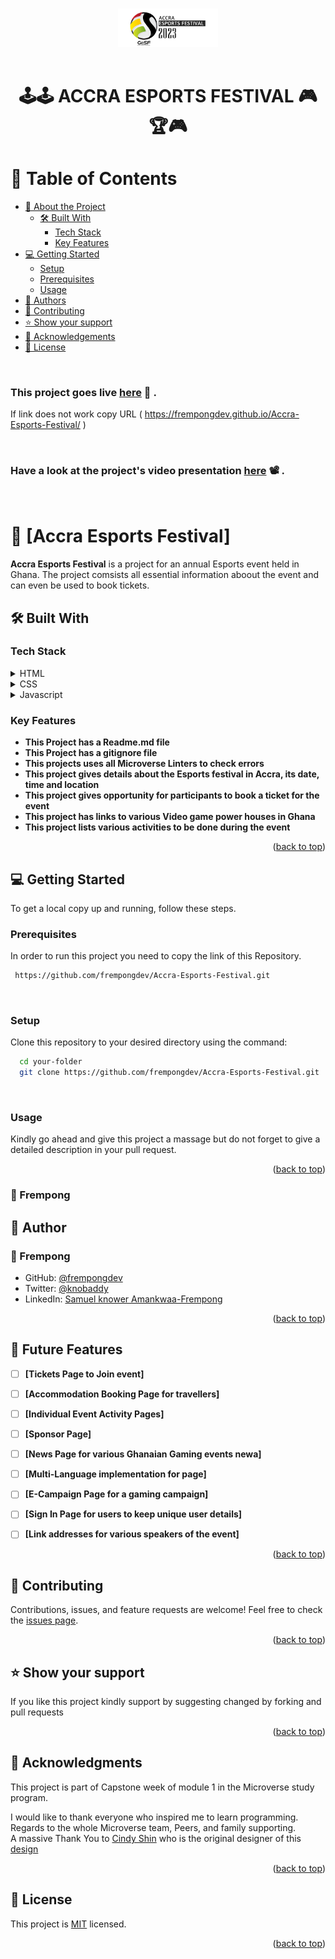# 

<a name="readme-top"></a>


<div align="center">

  <img src="assets/logo.PNG" alt="logo" width="160"  height="auto" />
  <br/>
   <br/>

  <h1><b>🕹️🕹️ ACCRA ESPORTS FESTIVAL 🎮🏆🎮</b></h1>

</div>

<!-- TABLE OF CONTENTS -->

# 📗 Table of Contents

- [📖 About the Project](#about-project)
  - [🛠 Built With](#built-with)
    - [Tech Stack](#tech-stack)
    - [Key Features](#key-features)
- [💻 Getting Started](#getting-started)
  - [Setup](#setup)
  - [Prerequisites](#prerequisites)
  - [Usage](#usage)
- [👥 Authors](#authors)
- [🤝 Contributing](#contributing)
- [⭐️ Show your support](#support)
- [🙏 Acknowledgements](#acknowledgements)
- [📝 License](#license)

<br>

<!-- DEPLOYMENT -->
### This project goes live [here](https://frempongdev.github.io/Accra-Esports-Festival/) 🚀 .
If link does not work copy URL ( https://frempongdev.github.io/Accra-Esports-Festival/ )

<br>

<!-- DEPLOYMENT -->
### Have a look at the project's video presentation [here](https://www.loom.com/share/1f7de2b9345a4d3988c6327952899d30) 📽️ .

<br>

<!-- PROJECT DESCRIPTION -->

# 📖 [Accra Esports Festival] <a name="about-project"></a>


**Accra Esports Festival** is a project for an annual Esports event held in Ghana. The project comsists all essential information aboout the event and can even be used to book tickets. 

## 🛠 Built With <a name="built-with"></a>

### Tech Stack <a name="tech-stack"></a>

<details>
  <summary>HTML</summary>
  <ul>
    <li><a href="https://developer.mozilla.org/en-US/docs/Web/HTML">Link to HTML</a></li>
  </ul>
</details>

<details>
  <summary>CSS</summary>
  <ul>
    <li><a href="https://developer.mozilla.org/en-US/docs/Web/CSS">Link to CSS</a></li>
  </ul>
</details>

<details>
  <summary>Javascript</summary>
  <ul>
    <li><a href="https://www.javascript.com/">Link to Javascript</a></li>
  </ul>
</details>



<!-- Features -->

### Key Features <a name="key-features"></a>


- **This Project has a Readme.md file**
- **This Project has a gitignore file**
- **This projects uses all Microverse Linters to check errors**
- **This project gives details about the Esports festival in Accra, its date, time and location**
- **This project gives opportunity for participants to book a ticket for the event**
- **This project has links to various Video game power houses in Ghana**
- **This project lists various activities to be done during the event**


<p align="right">(<a href="#readme-top">back to top</a>)</p>

<!-- GETTING STARTED -->

## 💻 Getting Started <a name="getting-started"></a>


To get a local copy up and running, follow these steps.

### Prerequisites

In order to run this project you need to copy the link of this Repository.



```sh
 https://github.com/frempongdev/Accra-Esports-Festival.git
```
<br>

### Setup

Clone this repository to your desired directory using the command: 


```sh
  cd your-folder
  git clone https://github.com/frempongdev/Accra-Esports-Festival.git 
```

<br>


### Usage

Kindly go ahead and give this project a massage but do not forget to give a detailed description in your pull request.

<!--
Example command:

```sh
  rails server
```
--->



<p align="right">(<a href="#readme-top">back to top</a>)</p>


<!-- AUTHORS -->
### 👥 Frempong
## 👥 Author <a name="authors"></a>
### 👥 Frempong

- GitHub: [@frempongdev](https://github.com/frempongdev)
- Twitter: [@knobaddy](https://twitter.com/knobaddy)
- LinkedIn: [Samuel knower Amankwaa-Frempong](https://www.linkedin.com/in/frempongdev/)

<p align="right">(<a href="#readme-top">back to top</a>)</p>


## 🔭 Future Features <a name="future-features"></a>


- [ ] **[Tickets Page to Join event]**
- [ ] **[Accommodation Booking Page for travellers]**
- [ ] **[Individual Event Activity Pages]**
- [ ] **[Sponsor Page]**
- [ ] **[News Page for various Ghanaian Gaming events newa]**
- [ ] **[Multi-Language implementation for page]**
- [ ] **[E-Campaign Page for a gaming campaign]**
- [ ] **[Sign In Page for users to keep unique user details]**
- [ ] **[Link addresses for various speakers of the event]**



<p align="right">(<a href="#readme-top">back to top</a>)</p>

<!-- CONTRIBUTING -->
## :handshake: Contributing <a name="contributing"></a>
Contributions, issues, and feature requests are welcome!
Feel free to check the [issues page](../../issues/).

<p align="right">(<a href="#readme-top">back to top</a>)</p>
<!-- SUPPORT -->

## ⭐️ Show your support <a name="support"></a>


If you like this project kindly support by suggesting changed by forking and pull requests

<p align="right">(<a href="#readme-top">back to top</a>)</p>

<!-- ACKNOWLEDGEMENTS -->

## 🙏 Acknowledgments <a name="acknowledgements"></a>
This project is part of Capstone week of module 1 in the Microverse study program.


I would like to thank  everyone who inspired me to learn programming. Regards to the whole Microverse team, Peers, and family supporting. <br>A massive Thank You to [Cindy Shin](https://www.behance.net/adagio07) who is the original designer of this [design](https://www.behance.net/gallery/29845175/CC-Global-Summit-2015)

<p align="right">(<a href="#readme-top">back to top</a>)</p>

<!-- LICENSE -->

## 📝 License <a name="license"></a>

This project is [MIT](./LICENSE) licensed.

<p align="right">(<a href="#readme-top">back to top</a>)</p>
